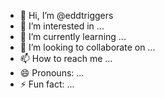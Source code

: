 - 👋 Hi, I’m @eddtriggers
- 👀 I’m interested in ...
- 🌱 I’m currently learning ...
- 💞️ I’m looking to collaborate on ...
- 📫 How to reach me ...
- 😄 Pronouns: ...
- ⚡ Fun fact: ...

<!---
eddtriggers/eddtriggers is a ✨ special ✨ repository because its `README.md` (this file) appears on your GitHub profile.
You can click the Preview link to take a look at your changes.
--->
